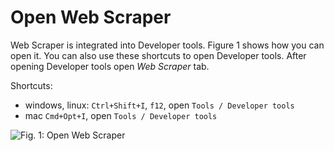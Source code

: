# Open Web Scraper

Web Scraper is integrated into Developer tools. Figure 1 shows how you
can open it. You can also use these shortcuts to open Developer tools. After
opening Developer tools open _Web Scraper_ tab.

Shortcuts:

-   windows, linux: `Ctrl+Shift+I`, `f12`, open `Tools / Developer tools`
-   mac `Cmd+Opt+I`, open `Tools / Developer tools`

![Fig. 1: Open Web Scraper][open-web-scraper]

[open-web-scraper]: images/open-web-scraper/open-web-scraper.png?raw=true
